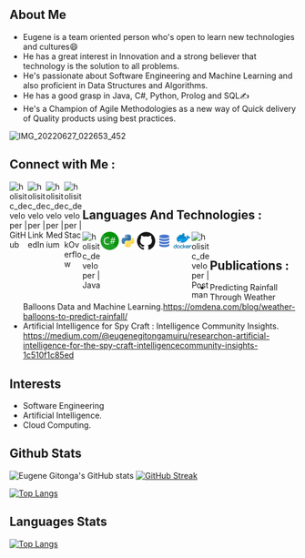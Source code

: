 ## About Me
* Eugene is a team oriented person who's open to learn new technologies and cultures😄 
* He has a great interest in Innovation and a strong believer that technology is the solution to all problems. 
* He's passionate about Software Engineering and Machine Learning and also proficient in Data Structures and Algorithms. 
* He has a good grasp in Java, C#, Python, Prolog and SQL✍ 
* He's a Champion of Agile Methodologies as a new way of Quick delivery of Quality products using best practices.

![IMG_20220627_022653_452](https://user-images.githubusercontent.com/70195777/175838524-a7d6e175-f872-4ce7-9ae0-125599730363.jpg)

## Connect with Me :
<a href ="https://github.com/EugeneGitonga" >
<img align="left" alt="holisitc_developer | GitHub" width="32px" src="https://cdn.jsdelivr.net/npm/simple-icons@v3/icons/github.svg"/>
</a>
<a href ="https://www.linkedin.com/mwlite/in/eugene-gitonga-b29730163" >
<img align="left" alt="holisitc_developer | LinkedIn" width="32px" src="https://cdn.jsdelivr.net/npm/simple-icons@v3/icons/linkedin.svg" />
</a>
<a href ="https://medium.com/@eugenegitongamuiru" >
<img align="left" alt="holisitc_developer | Medium" width="32px" src="https://cdn.jsdelivr.net/npm/simple-icons@v3/icons/medium.svg"/>
</a>
<a href ="https://stackoverflow.com/users/19410384/eugene-gitonga?tab=profile" >
<img align="left" alt="holisitc_developer | StackOverflow" width="32px" src="https://cdn.jsdelivr.net/npm/simple-icons@v3/icons/stackoverflow.svg"/>
</a>

<br/>

## Languages And Technologies :
<img align="left" alt="holisitc_developer | Java" width="32px" src="https://cdn.jsdelivr.net/npm/simple-icons@v3/icons/java.svg"/>
<img align="left" alt="CSharp" width="32px" src="https://raw.githubusercontent.com/github/explore/80688e429a7d4ef2fca1e82350fe8e3517d3494d/topics/csharp/csharp.png" />
<img align="left" alt="python" width="32px" src="https://raw.githubusercontent.com/github/explore/80688e429a7d4ef2fca1e82350fe8e3517d3494d/topics/python/python.png" />
<img align="left" alt="GitHub" width="32px" src="https://raw.githubusercontent.com/github/explore/78df643247d429f6cc873026c0622819ad797942/topics/github/github.png" />
<img align="left" alt="SQL" width="32px" src="https://raw.githubusercontent.com/github/explore/80688e429a7d4ef2fca1e82350fe8e3517d3494d/topics/sql/sql.png" />
<img align="left" alt="Docker" width="32px" src="https://raw.githubusercontent.com/github/explore/80688e429a7d4ef2fca1e82350fe8e3517d3494d/topics/docker/docker.png" />
<img align="left" alt="holisitc_developer | Postman" width="32px" src="https://cdn.jsdelivr.net/npm/simple-icons@v3/icons/postman.svg"/>
<br/>

## Publications :
* Predicting Rainfall Through Weather Balloons Data and Machine Learning.https://omdena.com/blog/weather-balloons-to-predict-rainfall/ 
* Artificial Intelligence for Spy Craft : Intelligence Community Insights. https://medium.com/@eugenegitongamuiru/researchon-artificial-intelligence-for-the-spy-craft-intelligencecommunity-insights-1c510f1c85ed

## Interests
* Software Engineering
* Artificial Intelligence.
* Cloud Computing. 

## Github Stats
![Eugene Gitonga's GitHub stats](https://github-readme-stats.vercel.app/api?username=EugeneGitonga&show_icons=true&theme=radical)
[![GitHub Streak](http://github-readme-streak-stats.herokuapp.com?user=EugeneGitonga&theme=dark&background=000000)](https://git.io/streak-stats)

[![Top Langs](https://github-readme-stats.vercel.app/api/top-langs/?username=EugeneGitonga&layout=compact&theme=vision-friendly-dark)](https://github.com/hackster254/github-readme-stats)

## Languages Stats
[![Top Langs](https://github-readme-stats.vercel.app/api/top-langs/?username=EugeneGitonga&layout=compact)](https://github.com/EugeneGitonga/github-readme-stats&theme=radical)
